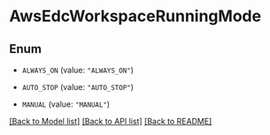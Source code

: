 # AwsEdcWorkspaceRunningMode

## Enum


* `ALWAYS_ON` (value: `"ALWAYS_ON"`)

* `AUTO_STOP` (value: `"AUTO_STOP"`)

* `MANUAL` (value: `"MANUAL"`)


[[Back to Model list]](../README.md#documentation-for-models) [[Back to API list]](../README.md#documentation-for-api-endpoints) [[Back to README]](../README.md)


